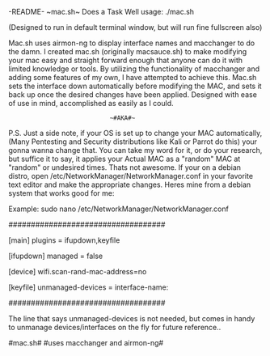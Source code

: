 
-README-    ~mac.sh~    Does a Task Well    usage: ./mac.sh

(Designed to run in default terminal window, but will run fine fullscreen also)

Mac.sh uses airmon-ng to display interface names and macchanger to do the damn.
I created mac.sh (originally macsauce.sh) to make modifying your mac easy and 
straight forward enough that anyone can do it with limited knowledge or tools. 
By utilizing the functionality of macchanger and adding some features of my own,
I have attempted to achieve this. Mac.sh sets the interface down automatically
before modifying the MAC, and sets it back up once the desired changes have been
applied. Designed with ease of use in mind, accomplished as easily as I could.

                                ~#AKA#~

P.S. Just a side note, if your OS is set up to change your MAC automatically,
(Many Pentesting and Security distributions like Kali or Parrot do this) 
your gonna wanna change that. You can take my word for it, or do your research,
but suffice it to say, it applies your Actual MAC as a "random" MAC at "random"
or undesired times. Thats not awesome. If your on a debian distro, open
/etc/NetworkManager/NetworkManager.conf in your favorite text editor and make
the appropriate changes. Heres mine from a debian system that works good for me:

Example: sudo nano /etc/NetworkManager/NetworkManager.conf

###################################

[main]
plugins = ifupdown,keyfile

[ifupdown]
managed = false

[device]
wifi.scan-rand-mac-address=no

[keyfile]
unmanaged-devices = interface-name:
 
###################################

The line that says unmanaged-devices is not needed, but comes in handy to
unmanage devices/interfaces on the fly for future reference..

#mac.sh#        #uses macchanger and airmon-ng#
